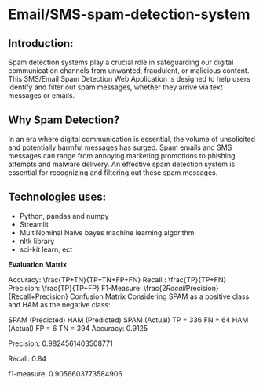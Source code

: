 # Email/SMS-spam-detection-system

## Introduction:

Spam detection systems play a crucial role in safeguarding our digital communication channels from unwanted, fraudulent, or malicious content. This SMS/Email Spam Detection Web Application is designed to help users identify and filter out spam messages, whether they arrive via text messages or emails.

## Why Spam Detection?

In an era where digital communication is essential, the volume of unsolicited and potentially harmful messages has surged. Spam emails and SMS messages can range from annoying marketing promotions to phishing attempts and malware delivery. An effective spam detection system is essential for recognizing and filtering out these spam messages.

## Technologies uses:
- Python, pandas and numpy
- Streamlit
- MultiNominal Naive bayes machine learning algorithm
- nltk library
- sci-kit learn, ect

**Evaluation Matrix**

Accuracy: \frac{TP+TN}{TP+TN+FP+FN}
Recall : \frac{TP}{TP+FN}
Precision: \frac{TP}{TP+FP}
F1-Measure: \frac{2*Recall*Precision}{Recall+Precision}
Confusion Matrix
Considering SPAM as a positive class and HAM as the negative class:

SPAM (Predicted)	HAM (Predicted)
SPAM (Actual)	TP = 336	FN = 64
HAM (Actual)	FP = 6	TN = 394
Accuracy: 0.9125

Precision: 0.9824561403508771

Recall: 0.84

f1-measure: 0.9056603773584906
